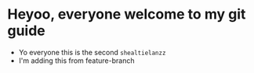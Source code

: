 # Heyoo, everyone welcome to my git guide

- Yo everyone this is the second `shealtielanzz`
- I'm adding this from feature-branch

